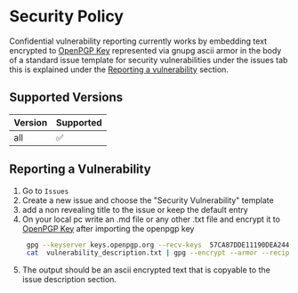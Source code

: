 # Security Policy

Confidential vulnerability reporting currently works by embedding text encrypted to [OpenPGP Key](https://keys.openpgp.org/vks/v1/by-fingerprint/57CA87DDE11190DEA2446B4755D979432731D4EE) represented via gnupg ascii armor in the body of a standard issue template for security vulnerabilities under the issues tab this is explained under the [Reporting a vulnerability](#reporting-a-vulnerability) section.

## Supported Versions


| Version | Supported          |
| ------- | ------------------ |
| all     | :white_check_mark: |

## Reporting a Vulnerability

1. Go to `Issues`
2. Create a new issue and choose the "Security Vulnerability" template
3. add a non revealing title to the issue or keep the default entry
4. On your local pc write an .md file or any other .txt file and encrypt it to [OpenPGP Key](https://keys.openpgp.org/vks/v1/by-fingerprint/57CA87DDE11190DEA2446B4755D979432731D4EE) after importing the openpgp key
   ```sh
    gpg --keyserver keys.openpgp.org --recv-keys  57CA87DDE11190DEA2446B4755D979432731D4EE
    cat  vulnerability_description.txt | gpg --encrypt --armor --recipient 57CA87DDE11190DEA2446B4755D979432731D4EE
   ```
5. The output should be an ascii encrypted text that is copyable to the issue description section.
   

